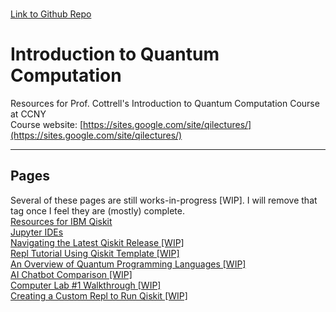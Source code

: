 \
[Link to Github Repo](https://github.com/simonsavitt/CCNYIntroQC/)
# Introduction to Quantum Computation
Resources for Prof. Cottrell's Introduction to Quantum Computation Course at CCNY\
Course website: [https://sites.google.com/site/qilectures/](https://sites.google.com/site/qilectures/)


***

## Pages
Several of these pages are still works-in-progress [WIP]. I will remove that tag once I feel they are (mostly) complete.\
[Resources for IBM Qiskit](QiskitResources.md)\
[Jupyter IDEs](JupyterIDEs.md)\
[Navigating the Latest Qiskit Release [WIP]](QiskitRelease.md)\
[Repl Tutorial Using Qiskit Template [WIP]](ReplTutorial.md)\
[An Overview of Quantum Programming Languages [WIP]](QCproglang.md)\
[AI Chatbot Comparison [WIP]](AIchatbots.md)\
[Computer Lab #1 Walkthrough [WIP]](Lab1.md)\
[Creating a Custom Repl to Run Qiskit [WIP]](ReplCustom.md)
